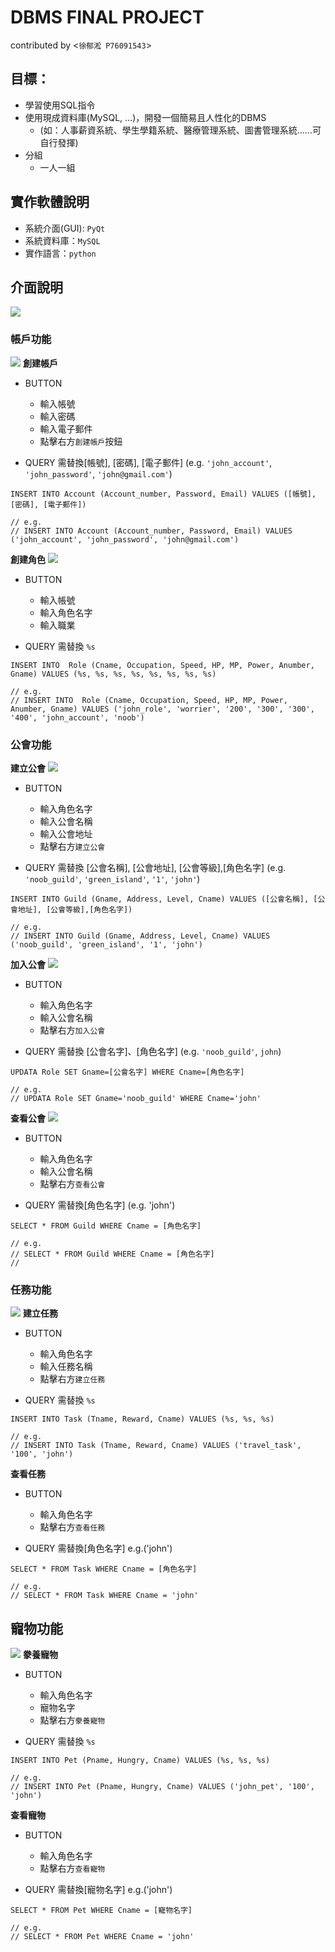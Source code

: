 # DBMS FINAL PROJECT
contributed by <`徐郁淞 P76091543`>

## 目標：
* 學習使用SQL指令
* 使用現成資料庫(MySQL, …)，開發一個簡易且人性化的DBMS
  * (如：人事薪資系統、學生學籍系統、醫療管理系統、圖書管理系統……可自行發揮)
* 分組
  * 一人一組

## 實作軟體說明
* 系統介面(GUI): `PyQt`
* 系統資料庫：`MySQL`
* 實作語言：`python`

## 介面說明
![](gui_picture/GUI.png)

### 帳戶功能
![](gui_picture/account.png)
**創建帳戶**
* BUTTON
  * 輸入帳號
  * 輸入密碼
  * 輸入電子郵件
  * 點擊右方`創建帳戶`按鈕

* QUERY
需替換[帳號], [密碼], [電子郵件]
(e.g. `'john_account'`, `'john_password'`, `'john@gmail.com'`)
```
INSERT INTO Account (Account_number, Password, Email) VALUES ([帳號], [密碼], [電子郵件])

// e.g. 
// INSERT INTO Account (Account_number, Password, Email) VALUES ('john_account', 'john_password', 'john@gmail.com')
```


**創建角色**
![](gui_picture/role.png)
* BUTTON
  * 輸入帳號
  * 輸入角色名字
  * 輸入職業

* QUERY
需替換 `%s`
```
INSERT INTO  Role (Cname, Occupation, Speed, HP, MP, Power, Anumber, Gname) VALUES (%s, %s, %s, %s, %s, %s, %s, %s)

// e.g.
// INSERT INTO  Role (Cname, Occupation, Speed, HP, MP, Power, Anumber, Gname) VALUES ('john_role', 'worrier', '200', '300', '300', '400', 'john_account', 'noob')
```

### 公會功能
**建立公會**
![](gui_picture/guild.png)
* BUTTON
  * 輸入角色名字
  * 輸入公會名稱
  * 輸入公會地址
  * 點擊右方`建立公會`

* QUERY
需替換 [公會名稱], [公會地址], [公會等級],[角色名字]
(e.g. `'noob_guild'`, `'green_island'`, `'1'`, `'john'`)

```
INSERT INTO Guild (Gname, Address, Level, Cname) VALUES ([公會名稱], [公會地址], [公會等級],[角色名字])

// e.g.
// INSERT INTO Guild (Gname, Address, Level, Cname) VALUES ('noob_guild', 'green_island', '1', 'john')
```


**加入公會**
![](gui_picture/join_guild.png)
* BUTTON
  * 輸入角色名字
  * 輸入公會名稱
  * 點擊右方`加入公會`

* QUERY
需替換 [公會名字]、[角色名字]
(e.g. `'noob_guild'`, `john`)

```
UPDATA Role SET Gname=[公會名字] WHERE Cname=[角色名字]

// e.g.
// UPDATA Role SET Gname='noob_guild' WHERE Cname='john'
```

**查看公會**
![](gui_picture/check_guild.png)
* BUTTON
  * 輸入角色名字
  * 輸入公會名稱
  * 點擊右方`查看公會`

* QUERY
需替換[角色名字]
(e.g. 'john')
```
SELECT * FROM Guild WHERE Cname = [角色名字]

// e.g.
// SELECT * FROM Guild WHERE Cname = [角色名字]
// 
```

### 任務功能
![](gui_picture/create_task.png)
**建立任務**
* BUTTON
  * 輸入角色名字
  * 輸入任務名稱
  * 點擊右方`建立任務`

* QUERY
需替換 `%s`

```
INSERT INTO Task (Tname, Reward, Cname) VALUES (%s, %s, %s)

// e.g.
// INSERT INTO Task (Tname, Reward, Cname) VALUES ('travel_task', '100', 'john')
```

**查看任務**
* BUTTON
  * 輸入角色名字
  * 點擊右方`查看任務`

* QUERY
需替換[角色名字]
e.g.('john')

```
SELECT * FROM Task WHERE Cname = [角色名字]

// e.g.
// SELECT * FROM Task WHERE Cname = 'john'
```

## 寵物功能
![](gui_picture/create_pet.png)
**豢養寵物**
* BUTTON
  * 輸入角色名字
  * 寵物名字
  * 點擊右方`豢養寵物`

* QUERY
需替換 `%s`

```
INSERT INTO Pet (Pname, Hungry, Cname) VALUES (%s, %s, %s)

// e.g.
// INSERT INTO Pet (Pname, Hungry, Cname) VALUES ('john_pet', '100', 'john')
```

**查看寵物**
* BUTTON
  * 輸入角色名字
  * 點擊右方`查看寵物`

* QUERY
需替換[寵物名字]
e.g.('john')

```
SELECT * FROM Pet WHERE Cname = [寵物名字]

// e.g.
// SELECT * FROM Pet WHERE Cname = 'john'
```